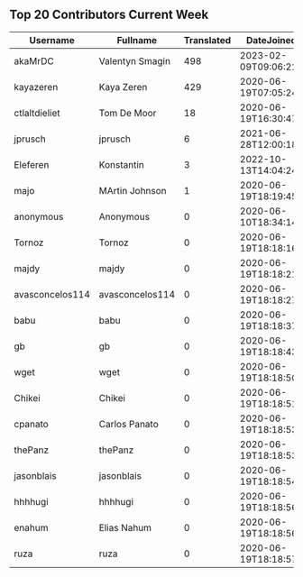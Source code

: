 ## Top 20 Contributors Current Week ##
|Username|Fullname|Translated|DateJoined|Language|
|--------|--------|----------|----------|-------|
|akaMrDC|Valentyn Smagin|498|2023-02-09T09:06:21.|uk|
|kayazeren|Kaya Zeren|429|2020-06-19T07:05:24Z|tr|
|ctlaltdieliet|Tom De Moor|18|2020-06-19T16:30:47Z|nl|
|jprusch|jprusch|6|2021-06-28T12:00:18.|de|
|Eleferen|Konstantin|3|2022-10-13T14:04:24Z|ru|
|majo|MArtin Johnson|1|2020-06-19T18:19:45Z|sv|
|anonymous|Anonymous|0|2020-06-10T18:34:14.||
|Tornoz|Tornoz|0|2020-06-19T18:18:16.|br|
|majdy|majdy|0|2020-06-19T18:18:21.||
|avasconcelos114|avasconcelos114|0|2020-06-19T18:18:27Z||
|babu|babu|0|2020-06-19T18:18:37.||
|gb|gb|0|2020-06-19T18:18:43.||
|wget|wget|0|2020-06-19T18:18:50Z|ro|
|Chikei|Chikei|0|2020-06-19T18:18:51Z|zh_Hant|
|cpanato|Carlos Panato|0|2020-06-19T18:18:53Z||
|thePanz|thePanz|0|2020-06-19T18:18:53Z|it|
|jasonblais|jasonblais|0|2020-06-19T18:18:54Z||
|hhhhugi|hhhhugi|0|2020-06-19T18:18:56.||
|enahum|Elias  Nahum|0|2020-06-19T18:18:56Z|es|
|ruza|ruza|0|2020-06-19T18:18:57.||
